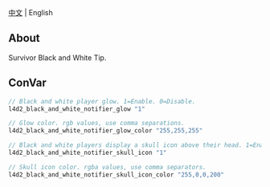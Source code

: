 [中文](./README.md) | English

## About
Survivor Black and White Tip.

## ConVar
```c
// Black and white player glow. 1=Enable. 0=Disable.
l4d2_black_and_white_notifier_glow "1"

// Glow color. rgb values, use comma separations.
l4d2_black_and_white_notifier_glow_color "255,255,255"

// Black and white players display a skull icon above their head. 1=Enable. 0=Disable.
l4d2_black_and_white_notifier_skull_icon "1"

// Skull icon color. rgba values, use comma separators.
l4d2_black_and_white_notifier_skull_icon_color "255,0,0,200"
```
